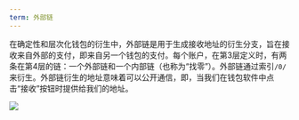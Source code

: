 ```yaml
---
term: 外部链
---
```


在确定性和层次化钱包的衍生中，外部链是用于生成接收地址的衍生分支，旨在接收来自外部的支付，即来自另一个钱包的支付。每个账户，在第3层定义时，有两条在第4层的链：一个外部链和一个内部链（也称为“找零”）。外部链通过索引`/0/`来衍生。外部链衍生的地址意味着可以公开通信，即，当我们在钱包软件中点击“接收”按钮时提供给我们的地址。

![](../../dictionnaire/assets/22.png)